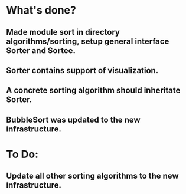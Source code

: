 # What's done?
## Made module sort in directory algorithms/sorting, setup general interface Sorter and Sortee.
## Sorter contains support of visualization.
## A concrete sorting algorithm should inheritate Sorter.
## BubbleSort was updated to the new infrastructure.

# To Do:
## Update all other sorting algorithms to the new infrastructure.
